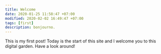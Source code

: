 ```yaml
---
title: Welcome
date: 2020-01-25 11:58:47 +07:00
modified: 2020-02-02 16:49:47 +07:00
tags: [first]
description: bonjourno.
---
```


This is my first post! Today is the start of this site and I welcome you to this digital garden. Have a look around!
